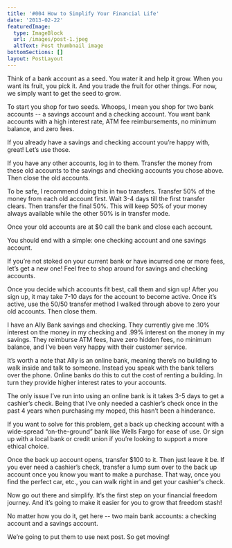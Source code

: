 ```yaml
---
title: '#004 How to Simplify Your Financial Life'
date: '2013-02-22'
featuredImage:
  type: ImageBlock
  url: /images/post-1.jpeg
  altText: Post thumbnail image
bottomSections: []
layout: PostLayout
---
```

Think of a bank account as a seed. You water it and help it grow. When you want its fruit, you pick it. And you trade the fruit for other things. For now, we simply want to get the seed to grow.

To start you shop for two seeds. Whoops, I mean you shop for two bank accounts -- a savings account and a checking account. You want bank accounts with a high interest rate, ATM fee reimbursements, no minimum balance, and zero fees.

If you already have a savings and checking account you’re happy with, great! Let’s use those.

If you have any other accounts, log in to them. Transfer the money from these old accounts to the savings and checking accounts you chose above. Then close the old accounts.

To be safe, I recommend doing this in two transfers. Transfer 50% of the money from each old account first. Wait 3-4 days till the first transfer clears. Then transfer the final 50%. This will keep 50% of your money always available while the other 50% is in transfer mode.

Once your old accounts are at $0 call the bank and close each account.

You should end with a simple: one checking account and one savings account.

If you’re not stoked on your current bank or have incurred one or more fees, let’s get a new one! Feel free to shop around for savings and checking accounts.

Once you decide which accounts fit best, call them and sign up! After you sign up, it may take 7-10 days for the account to become active. Once it’s active, use the 50/50 transfer method I walked through above to zero your old accounts. Then close them.

I have an Ally Bank savings and checking. They currently give me .10% interest on the money in my checking and .99% interest on the money in my savings. They reimburse ATM fees, have zero hidden fees, no minimum balance, and I’ve been very happy with their customer service.

It’s worth a note that Ally is an online bank, meaning there’s no building to walk inside and talk to someone. Instead you speak with the bank tellers over the phone. Online banks do this to cut the cost of renting a building. In turn they provide higher interest rates to your accounts.

The only issue I’ve run into using an online bank is it takes 3-5 days to get a cashier’s check. Being that I’ve only needed a cashier’s check once in the past 4 years when purchasing my moped, this hasn’t been a hinderance.

If you want to solve for this problem, get a back up checking account with a wide-spread “on-the-ground” bank like Wells Fargo for ease of use. Or sign up with a local bank or credit union if you’re looking to support a more ethical choice.

Once the back up account opens, transfer $100 to it. Then just leave it be. If you ever need a cashier’s check, transfer a lump sum over to the back up account once you know you want to make a purchase. That way, once you find the perfect car, etc., you can walk right in and get your cashier's check.

Now go out there and simplify. It’s the first step on your financial freedom journey. And it’s going to make it easier for you to grow that freedom stash!

No matter how you do it, get here -- two main bank accounts: a checking account and a savings account.

We’re going to put them to use next post. So get moving!
